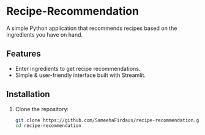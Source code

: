# Recipe-Recommendation

A simple Python application that recommends recipes based on the ingredients you have on hand.

## Features

- Enter ingredients to get recipe recommendations.
- Simple & user-friendly interface built with Streamlit.

## Installation

1. Clone the repository:

   ```bash
   git clone https://github.com/SameehaFirdaus/recipe-recommendation.git
   cd recipe-recommendation
